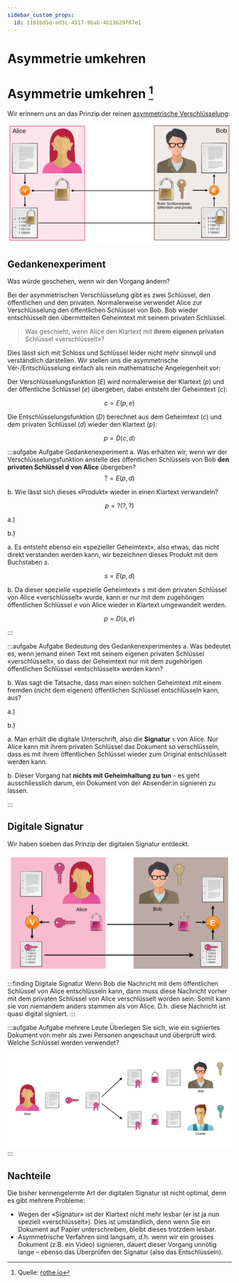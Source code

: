 ```yaml
---
sidebar_custom_props:
  id: 1161bd5d-ed3c-4517-9bab-4b13629f07e1
---
```


# Asymmetrie umkehren


# Asymmetrie umkehren [^1]
Wir erinnern uns an das Prinzip der reinen [asymmetrische Verschlüsselung](../04-Asymmetrisch/03-asymmetrie.md):

![](../04-Asymmetrisch/images/asymm-encryption.svg)

## Gedankenexperiment
Was würde geschehen, wenn wir den Vorgang ändern?

Bei der asymmetrischen Verschlüsselung gibt es zwei Schlüssel, den öffentlichen und den privaten. Normalerweise verwendet Alice zur Verschlüsselung den öffentlichen Schlüssel von Bob. Bob wieder entschlüsselt den übermittelten Geheimtext mit seinem privaten Schlüssel.

> Was geschieht, wenn Alice den Klartext mit **ihrem eigenen privaten** Schlüssel «verschlüsselt»?

Dies lässt sich mit Schloss und Schlüssel leider nicht mehr sinnvoll und verständlich darstellen. Wir stellen uns die asymmetrische Ver-/Entschlüsselung einfach als rein mathematische Angelegenheit vor:

Der Verschlüsselungsfunktion ($E$) wird normalerweise der Klartext ($p$) und der öffentliche Schlüssel ($e$) übergeben, dabei entsteht der Geheimtext ($c$):

$$
c = E(p, e)
$$

Die Entschlüsselungsfunktion ($D$) berechnet aus dem Geheimtext ($c$) und dem privaten Schlüssel ($d$) wieder den Klartext ($p$):

$$
p = D(c, d)
$$

:::aufgabe Aufgabe Gedankenexperiment
a. Was erhalten wir, wenn wir der Verschlüsselungsfunktion anstelle des öffentlichen Schlüssels von Bob **den privaten Schlüssel d von Alice** übergeben?
$$
? = E(p, d)
$$

b. Wie lässt sich dieses «Produkt» wieder in einen Klartext verwandeln?

$$
p = ?(?, ?)
$$

<Answer type="text" webKey="a9f45069-3876-48ad-90db-6a2d9c1aa2ad">

a.)

b.)

</Answer>

<Solution webKey="7ff60a15-ccaa-4ab4-98f5-a908c6b89c6e">

a. Es entsteht ebenso ein «spezieller Geheimtext», also etwas, das nicht direkt verstanden werden kann, wir bezeichnen dieses Produkt mit dem Buchstaben $s$.

$$
s = E(p, d)
$$

b. Da dieser spezielle «spezielle Geheimtext» $s$ mit dem privaten Schlüssel von Alice «verschlüsselt» wurde, kann er nur mit dem zugehörigen öffentlichen Schlüssel $e$ von Alice wieder in Klartext umgewandelt werden.

$$
p = D(s, e)
$$

</Solution>

:::

:::aufgabe Aufgabe Bedeutung des Gedankenexperimentes
a. Was bedeutet es, wenn jemand einen Text mit seinem eigenen privaten Schlüssel «verschlüsselt», so dass der Geheimtext nur mit dem zugehörigen öffentlichen Schlüssel «entschlüsselt» werden kann?

b. Was sagt die Tatsache, dass man einen solchen Geheimtext mit einem fremden (nicht dem eigenen) öffentlichen Schlüssel entschlüsseln kann, aus?

<Answer type="text" webKey="8a3ee7b6-2cfb-4638-ad4d-064fc920c745">

a.)

b.)

</Answer>

<Solution webKey="7ff60a15-ccaa-4ab4-98f5-a908c6b89c6e">

a. Man erhält die digitale Unterschrift, also die **Signatur** `s` von Alice. Nur Alice kann mit ihrem privaten Schlüssel das Dokument so verschlüsseln, dass es mit ihrem öffentlichen Schlüssel wieder zum Original entschlüsselt werden kann.

b. Dieser Vorgang hat **nichts mit Geheimhaltung zu tun** - es geht ausschliesslich darum, ein Dokument von der Absender:in signieren zu lassen.

</Solution>
:::

## Digitale Signatur
Wir haben soeben das Prinzip der digitalen Signatur entdeckt.


![Digitale Signatur](images/asymm-signature.svg)

:::finding Digitale Signatur
Wenn Bob die Nachricht mit dem öffentlichen Schlüssel von Alice entschlüsseln kann, dann muss diese Nachricht vorher mit dem privaten Schlüssel von Alice verschlüsselt worden sein. Somit kann sie von niemandem anders stammen als von Alice. D.h. diese Nachricht ist quasi digital signiert.
:::

:::aufgabe Aufgabe mehrere Leute
Überlegen Sie sich, wie ein signiertes Dokument von mehr als zwei Personen angeschaut und überprüft wird. Welche Schlüssel werden verwendet?

<Answer type="text" webKey="6e6c19e8-7a15-41cc-83b4-ca2987de22d1" />

<Solution webKey="7ff60a15-ccaa-4ab4-98f5-a908c6b89c6e">

![](images/hash-asymm-signature.svg)
</Solution>
:::

## Nachteile
Die bisher kennengelernte Art der digitalen Signatur ist nicht optimal, denn es gibt mehrere Probleme:
- Wegen der «Signatur» ist der Klartext nicht mehr lesbar (er ist ja nun speziell «verschlüsselt»). Dies ist umständlich, denn wenn Sie ein Dokument auf Papier unterschreiben, bleibt dieses trotzdem lesbar.
- Asymmetrische Verfahren sind langsam, d.h. wenn wir ein grosses Dokument (z.B. ein Video) signieren, dauert dieser Vorgang unnötig lange – ebenso das Überprüfen der Signatur (also das Entschlüsseln).

[^1]: Quelle: [rothe.io](https://rothe.io/?b=crypto&p=645224)
